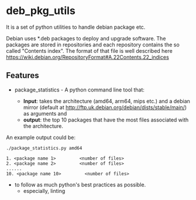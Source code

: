 # deb_pkg_utils

It is a set of python utilities to handle debian package etc. 

Debian uses *.deb packages to deploy and upgrade software. The packages
are stored in repositories and each repository contains the so called "Contents
index". The format of that file is well described here
https://wiki.debian.org/RepositoryFormat#A.22Contents.22_indices

## Features

* package_statistics - A python command line tool that:
    
    * **Input**: takes the architecture (amd64, arm64, mips etc.) and 
a debian mirror (default at http://ftp.uk.debian.org/debian/dists/stable/main/) as arguments and 
    * **output**: the top 10 packages that have the most files associated with the architecture. 

An example output could be:

```
./package_statistics.py amd64

1. <package name 1>         <number of files>
2. <package name 2>         <number of files>
......
10. <package name 10>         <number of files>
```

* to follow as much python's best practices as possible.
    * especially, linting
